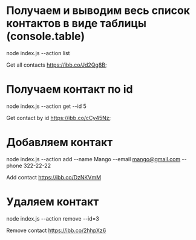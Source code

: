 
# Получаем и выводим весь список контактов в виде таблицы (console.table)

node index.js --action list

Get all contacts https://ibb.co/Jd2Qg8B;

# Получаем контакт по id
node index.js --action get --id 5

Get contact by id https://ibb.co/cCy45Nz;

# Добавляем контакт

node index.js --action add --name Mango --email mango@gmail.com --phone 322-22-22

Add contact https://ibb.co/DzNKVmM

# Удаляем контакт

node index.js --action remove --id=3

Remove contact https://ibb.co/2hhpXz6


